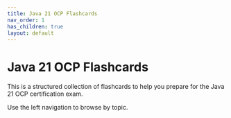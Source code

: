 ```yaml
---
title: Java 21 OCP Flashcards
nav_order: 1
has_children: true
layout: default
---
```


# Java 21 OCP Flashcards

This is a structured collection of flashcards to help you prepare for the Java 21 OCP certification exam.

Use the left navigation to browse by topic.
